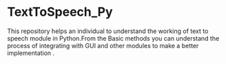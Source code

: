 # TextToSpeech_Py
This repository helps an individual to understand the working of text to speech module in Python.From the Basic methods you can understand the process of integrating with GUI and other modules to make a better implementation .


